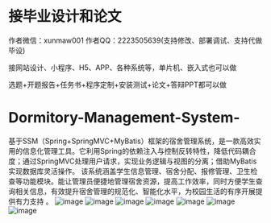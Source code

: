 # 接毕业设计和论文
作者微信：xunmaw001  作者QQ：2223505639(支持修改、部署调试、支持代做毕设)

接网站设计、小程序、H5、APP、各种系统等，单片机、嵌入式也可以做

选题+开题报告+任务书+程序定制+安装测试+论文+答辩PPT都可以做
# Dormitory-Management-System-
基于SSM（Spring+SpringMVC+MyBatis）框架的宿舍管理系统，是一款高效实用的信息化管理工具。它利用Spring的依赖注入与控制反转特性，降低代码耦合度；通过SpringMVC处理用户请求，实现业务逻辑与视图的分离；借助MyBatis实现数据库灵活操作。  该系统涵盖学生信息管理、宿舍分配、报修管理、卫生检查等功能模块。能让管理员便捷地管理宿舍资源，提高工作效率，同时方便学生查询相关信息，有效提升宿舍管理的规范化、智能化水平，为校园生活的有序开展提供有力支持 。 
![image](https://github.com/user-attachments/assets/5b8328da-e320-4dc7-891f-709773784476)
![image](https://github.com/user-attachments/assets/4439984a-3de2-49fc-bd52-353b636ec1e6)
![image](https://github.com/user-attachments/assets/60f82f12-641c-4cf4-bf60-aef3468ca75b)
![image](https://github.com/user-attachments/assets/c742bd13-4340-4cb6-b843-f2e397c1c0e6)
![image](https://github.com/user-attachments/assets/3830e5f5-6611-4b11-b388-247addad3bb3)
![image](https://github.com/user-attachments/assets/c7640ead-66b7-4081-bf1a-080775391bbd)
![image](https://github.com/user-attachments/assets/f8068c84-1d22-4c82-93dc-285239bb34a1)
